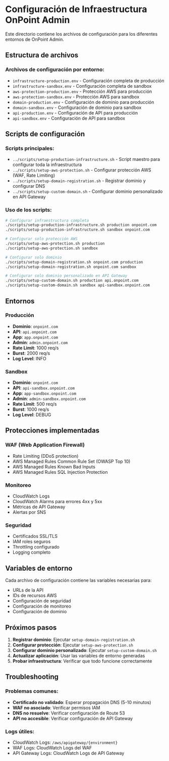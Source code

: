 # Configuración de Infraestructura OnPoint Admin

Este directorio contiene los archivos de configuración para los diferentes entornos de OnPoint Admin.

## Estructura de archivos

### Archivos de configuración por entorno:
- `infrastructure-production.env` - Configuración completa de producción
- `infrastructure-sandbox.env` - Configuración completa de sandbox
- `aws-protection-production.env` - Protección AWS para producción
- `aws-protection-sandbox.env` - Protección AWS para sandbox
- `domain-production.env` - Configuración de dominio para producción
- `domain-sandbox.env` - Configuración de dominio para sandbox
- `api-production.env` - Configuración de API para producción
- `api-sandbox.env` - Configuración de API para sandbox

## Scripts de configuración

### Scripts principales:
- `../scripts/setup-production-infrastructure.sh` - Script maestro para configurar toda la infraestructura
- `../scripts/setup-aws-protection.sh` - Configurar protección AWS (WAF, Rate Limiting)
- `../scripts/setup-domain-registration.sh` - Registrar dominio y configurar DNS
- `../scripts/setup-custom-domain.sh` - Configurar dominio personalizado en API Gateway

### Uso de los scripts:

```bash
# Configurar infraestructura completa
./scripts/setup-production-infrastructure.sh production onpoint.com
./scripts/setup-production-infrastructure.sh sandbox onpoint.com

# Configurar solo protección AWS
./scripts/setup-aws-protection.sh production
./scripts/setup-aws-protection.sh sandbox

# Configurar solo dominio
./scripts/setup-domain-registration.sh onpoint.com production
./scripts/setup-domain-registration.sh onpoint.com sandbox

# Configurar solo dominio personalizado en API Gateway
./scripts/setup-custom-domain.sh production api.onpoint.com
./scripts/setup-custom-domain.sh sandbox api-sandbox.onpoint.com
```

## Entornos

### Producción
- **Dominio**: `onpoint.com`
- **API**: `api.onpoint.com`
- **App**: `app.onpoint.com`
- **Admin**: `admin.onpoint.com`
- **Rate Limit**: 1000 req/s
- **Burst**: 2000 req/s
- **Log Level**: INFO

### Sandbox
- **Dominio**: `onpoint.com`
- **API**: `api-sandbox.onpoint.com`
- **App**: `app-sandbox.onpoint.com`
- **Admin**: `admin-sandbox.onpoint.com`
- **Rate Limit**: 500 req/s
- **Burst**: 1000 req/s
- **Log Level**: DEBUG

## Protecciones implementadas

### WAF (Web Application Firewall)
- Rate Limiting (DDoS protection)
- AWS Managed Rules Common Rule Set (OWASP Top 10)
- AWS Managed Rules Known Bad Inputs
- AWS Managed Rules SQL Injection Protection

### Monitoreo
- CloudWatch Logs
- CloudWatch Alarms para errores 4xx y 5xx
- Métricas de API Gateway
- Alertas por SNS

### Seguridad
- Certificados SSL/TLS
- IAM roles seguros
- Throttling configurado
- Logging completo

## Variables de entorno

Cada archivo de configuración contiene las variables necesarias para:

- URLs de la API
- IDs de recursos AWS
- Configuración de seguridad
- Configuración de monitoreo
- Configuración de dominio

## Próximos pasos

1. **Registrar dominio**: Ejecutar `setup-domain-registration.sh`
2. **Configurar protección**: Ejecutar `setup-aws-protection.sh`
3. **Configurar dominio personalizado**: Ejecutar `setup-custom-domain.sh`
4. **Actualizar aplicación**: Usar las variables de entorno generadas
5. **Probar infraestructura**: Verificar que todo funcione correctamente

## Troubleshooting

### Problemas comunes:
- **Certificado no validado**: Esperar propagación DNS (5-10 minutos)
- **WAF no asociado**: Verificar permisos IAM
- **DNS no resuelve**: Verificar configuración de Route 53
- **API no accesible**: Verificar configuración de API Gateway

### Logs útiles:
- CloudWatch Logs: `/aws/apigateway/{environment}`
- WAF Logs: CloudWatch Logs del WAF
- API Gateway Logs: CloudWatch Logs de API Gateway
